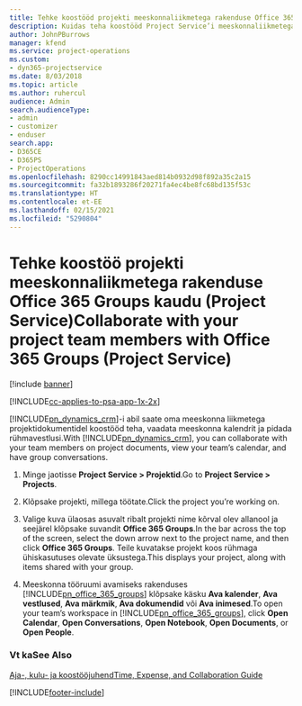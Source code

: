 ```yaml
---
title: Tehke koostööd projekti meeskonnaliikmetega rakenduse Office 365 Groups kaudu
description: Kuidas teha koostööd Project Service’i meeskonnaliikmetega rakenduse Office 365 Groups kaudu
author: JohnPBurrows
manager: kfend
ms.service: project-operations
ms.custom:
- dyn365-projectservice
ms.date: 8/03/2018
ms.topic: article
ms.author: ruhercul
audience: Admin
search.audienceType:
- admin
- customizer
- enduser
search.app:
- D365CE
- D365PS
- ProjectOperations
ms.openlocfilehash: 8290cc14991843aed814b0932d98f892a35c2a15
ms.sourcegitcommit: fa32b1893286f20271fa4ec4be8fc68bd135f53c
ms.translationtype: HT
ms.contentlocale: et-EE
ms.lasthandoff: 02/15/2021
ms.locfileid: "5290804"
---
```

# <a name="collaborate-with-your-project-team-members-with-office-365-groups-project-service"></a><span data-ttu-id="cc480-103">Tehke koostöö projekti meeskonnaliikmetega rakenduse Office 365 Groups kaudu (Project Service)</span><span class="sxs-lookup"><span data-stu-id="cc480-103">Collaborate with your project team members with Office 365 Groups (Project Service)</span></span>

[!include [banner](../includes/psa-now-project-operations.md)]

[!INCLUDE[cc-applies-to-psa-app-1x-2x](../includes/cc-applies-to-psa-app-1x-2x.md)]

<span data-ttu-id="cc480-104">[!INCLUDE[pn_dynamics_crm](../includes/pn-dynamics-crm.md)]-i abil saate oma meeskonna liikmetega projektidokumentidel koostööd teha, vaadata meeskonna kalendrit ja pidada rühmavestlusi.</span><span class="sxs-lookup"><span data-stu-id="cc480-104">With [!INCLUDE[pn_dynamics_crm](../includes/pn-dynamics-crm.md)], you can collaborate with your team members on project documents, view your team’s calendar, and have group conversations.</span></span>  
  
1. <span data-ttu-id="cc480-105">Minge jaotisse **Project Service > Projektid**.</span><span class="sxs-lookup"><span data-stu-id="cc480-105">Go to **Project Service > Projects**.</span></span>  
  
2. <span data-ttu-id="cc480-106">Klõpsake projekti, millega töötate.</span><span class="sxs-lookup"><span data-stu-id="cc480-106">Click the project you’re working on.</span></span>  
  
3. <span data-ttu-id="cc480-107">Valige kuva ülaosas asuvalt ribalt projekti nime kõrval olev allanool ja seejärel klõpsake suvandit **Office 365 Groups**.</span><span class="sxs-lookup"><span data-stu-id="cc480-107">In the bar across the top of the screen, select the down arrow next to the project name, and then click **Office 365 Groups**.</span></span> <span data-ttu-id="cc480-108">Teile kuvatakse projekt koos rühmaga ühiskasutuses olevate üksustega.</span><span class="sxs-lookup"><span data-stu-id="cc480-108">This displays your project, along with items shared with your group.</span></span>  
  
4. <span data-ttu-id="cc480-109">Meeskonna tööruumi avamiseks rakenduses [!INCLUDE[pn_office_365_groups](../includes/pn-office-365-groups.md)] klõpsake käsku **Ava kalender**, **Ava vestlused**, **Ava märkmik**, **Ava dokumendid** või **Ava inimesed**.</span><span class="sxs-lookup"><span data-stu-id="cc480-109">To open your team’s workspace in [!INCLUDE[pn_office_365_groups](../includes/pn-office-365-groups.md)], click **Open Calendar**, **Open Conversations**, **Open Notebook**, **Open Documents**, or **Open People**.</span></span>  
  
### <a name="see-also"></a><span data-ttu-id="cc480-110">Vt ka</span><span class="sxs-lookup"><span data-stu-id="cc480-110">See Also</span></span>  
 [<span data-ttu-id="cc480-111">Aja-, kulu- ja koostööjuhend</span><span class="sxs-lookup"><span data-stu-id="cc480-111">Time, Expense, and Collaboration Guide</span></span>](../psa/time-expense-collaboration-guide.md)


[!INCLUDE[footer-include](../includes/footer-banner.md)]